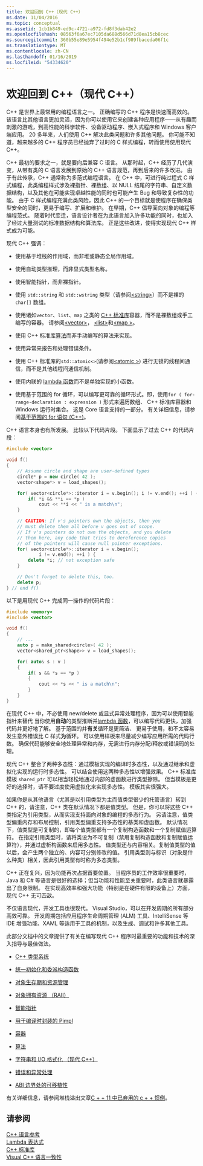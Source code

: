 ```yaml
---
title: 欢迎回到 C++（现代 C++）
ms.date: 11/04/2016
ms.topic: conceptual
ms.assetid: 1cb1b849-ed9c-4721-a972-fd8f3dab42e2
ms.openlocfilehash: 08563f6a67ec7105da688d566d71d8ea15cb8cec
ms.sourcegitcommit: 360b55e89e5954f494e52b1cf989fbaceda06f1c
ms.translationtype: MT
ms.contentlocale: zh-CN
ms.lasthandoff: 01/16/2019
ms.locfileid: "54334620"
---
```

# <a name="welcome-back-to-c-modern-c"></a>欢迎回到 C++（现代 C++）

C++ 是世界上最常用的编程语言之一。 正确编写的 C++ 程序是快速而高效的。 该语言比其他语言更加灵活，因为你可以使用它来创建各种应用程序——从有趣而刺激的游戏，到高性能的科学软件、设备驱动程序、嵌入式程序和 Windows 客户端应用。 20 多年来，人们使用 C++ 解决此类问题和许多其他问题。 你可能不知道，越来越多的 C++ 程序员已经抛弃了过时的 C 样式编程，转而使用使用现代 C++。 

C++ 最初的要求之一，就是要向后兼容 C 语言。 从那时起，C++ 经历了几代演变，从带有类的 C 语言发展到原始的 C++ 语言规范，再到后来的许多改进。 由于有此传承，C++ 通常称为多范式编程语言。 在 C++ 中，可进行纯过程式 C 样式编程，此类编程样式涉及裸指针、裸数组、以 NULL 结尾的字符串、自定义数据结构，以及其他在可能实现卓越性能的同时也可能产生 Bug 和导致复杂性的功能。  由于 C 样式编程充满此类风险，因此 C++ 的一个目标就是使程序在确保类型安全的同时，更易于编写、扩展和维护。 在早期，C++ 倡导面向对象的编程等编程范式。 随着时代变迁，语言设计者在为此语言加入许多功能的同时，也加入了经过大量测试的标准数据结构和算法库。 正是这些改进，使得实现现代 C++ 样式成为可能。 

现代 C++ 强调：

- 使用基于堆栈的作用域，而非堆或静态全局作用域。

- 使用自动类型推理，而非显式类型名称。

- 使用智能指针，而非裸指针。

- 使用 `std::string` 和 `std::wstring` 类型（请参阅[\<string>](../standard-library/string.md)）而不是裸的 `char[]` 数组。

- 使用诸如`vector`、`list`、`map` 之类的 [C++ 标准库](../standard-library/cpp-standard-library-header-files.md)容器，而不是裸数组或手工编写的容器。 请参阅[\<vector>](../standard-library/vector.md)， [\<list>](../standard-library/list.md)和[\<map >](../standard-library/map.md)。

- 使用 C++ 标准库[算法](../standard-library/algorithm.md)而非手动编写的算法来实现。

- 使用异常来报告和处理错误条件。

- 使用 C++ 标准库的`std::atomic<>`(请参阅[\<atomic >](../standard-library/atomic.md)) 进行无锁的线程间通信，而不是其他线程间通信机制。

- 使用内联的 [lambda 函数](../cpp/lambda-expressions-in-cpp.md)而不是单独实现的小函数。

- 使用基于范围的 for 循环，可以编写更可靠的循环形式。即，使用`for ( for-range-declaration : expression )` 形式来遍历数组、 C++ 标准库容器和 Windows 运行时集合。 这是 Core 语言支持的一部分。 有关详细信息，请参阅[基于范围的 for 语句 (C++)](../cpp/range-based-for-statement-cpp.md)。

C++ 语言本身也有所发展。 比较以下代码片段。 下面显示了过去 C++ 的代码片段：

```cpp
#include <vector>

void f()
{
    // Assume circle and shape are user-defined types
    circle* p = new circle( 42 );
    vector<shape*> v = load_shapes();

    for( vector<circle*>::iterator i = v.begin(); i != v.end(); ++i ) {
        if( *i && **i == *p )
            cout << **i << " is a match\n";
    }

    // CAUTION: If v's pointers own the objects, then you
    // must delete them all before v goes out of scope.
    // If v's pointers do not own the objects, and you delete
    // them here, any code that tries to dereference copies
    // of the pointers will cause null pointer exceptions.
    for( vector<circle*>::iterator i = v.begin();
            i != v.end(); ++i ) {
        delete *i; // not exception safe
    }

    // Don't forget to delete this, too.
    delete p;
} // end f()
```

以下是用现代 C++ 完成同一操作的代码片段：

```cpp
#include <memory>
#include <vector>

void f()
{
    // ...
    auto p = make_shared<circle>( 42 );
    vector<shared_ptr<shape>> v = load_shapes();

    for( auto& s : v )
    {
        if( s && *s == *p )
        {
            cout << *s << " is a match\n";
        }
    }
}
```

在现代 C++ 中，不必使用 new/delete 或显式异常处理程序，因为可以使用智能指针来替代 当你使用**自动**的类型推断并[lambda 函数](../cpp/lambda-expressions-in-cpp.md)，可以编写代码更快，加强代码并更好地了解。 基于范围的并**有关**循环是更简洁、 更易于使用，和不太容易发生意外错误比 C 样式**为**循环。 可以使用样板来尽量减少编写应用所需的代码行数。 
 确保代码能够安全地处理异常和内存，无需进行内存分配/释放或错误码的处理。

现代 C++ 整合了两种多态性：通过模板实现的编译时多态性，以及通过继承和虚拟化实现的运行时多态性。 可以结合使用这两种多态性以增强效果。 C++ 标准库模板 `shared_ptr` 可以相当轻松地通过内部的虚函数进行类型擦除。 但当模板是更好的选择时，请不要过度使用虚拟化来实现多态性。 模板其实很强大。

如果你是从其他语言（尤其是以引用类型为主而值类型很少的托管语言）转到 C++ 的，请注意，C++ 类在默认情况下都是值类型。 但是，你可以将这些 C++ 类指定为引用类型，从而实现支持面向对象的编程的多态行为。 另请注意，值类型偏重内存和布局控制，引用类型偏重支持多态性的基类和虚函数。 默认情况下，值类型是可复制的，即每个值类型都有一个复制构造函数和一个复制赋值运算符。 在指定引用类型时，请将类设为不可复制（禁用复制构造函数和复制赋值运算符），并通过虚析构函数来启用多态性。 值类型还与内容相关。复制值类型的值以后，会产生两个独立的、内容可分别修改的值。 引用类型则与标识（对象是什么种类）相关，因此引用类型有时称为多态类型。

C++ 正在复兴，因为功能再次占据首要位置。 当程序员的工作效率很重要时，Java 和 C# 等语言是很好的选择；但当功能和性能至关重要时，此类语言就暴露出了自身限制。 在实现高效率和强大功能（特别是在硬件有限的设备上）方面，现代 C++ 无可匹敌。

不仅语言现代，开发工具也很现代。 Visual Studio，可以在开发周期的所有部分高效可靠。 开发周期包括应用程序生命周期管理 (ALM) 工具、IntelliSense 等 IDE 增强功能、XAML 等适用于工具的机制，以及生成、调试和许多其他工具。

此部分文档中的文章提供了有关在编写现代 C++ 程序时最重要的功能和技术的深入指导与最佳做法。

- [C++ 类型系统](../cpp/cpp-type-system-modern-cpp.md)

- [统一初始化和委派构造函数](../cpp/uniform-initialization-and-delegating-constructors.md)

- [对象生存期和资源管理](../cpp/object-lifetime-and-resource-management-modern-cpp.md)

- [对象拥有资源 （RAII）](../cpp/objects-own-resources-raii.md)

- [智能指针](../cpp/smart-pointers-modern-cpp.md)

- [用于编译时封装的 Pimpl](../cpp/pimpl-for-compile-time-encapsulation-modern-cpp.md)

- [容器](../cpp/containers-modern-cpp.md)

- [算法](../cpp/algorithms-modern-cpp.md)

- [字符串和 I/O 格式化 （现代 C++）](../cpp/string-and-i-o-formatting-modern-cpp.md)

- [错误和异常处理](../cpp/errors-and-exception-handling-modern-cpp.md)

- [ABI 边界处的可移植性](../cpp/portability-at-abi-boundaries-modern-cpp.md)

有关详细信息，请参阅堆栈溢出文章[C + + 11 中已弃用的 c + + 惯例](https://stackoverflow.com/questions/9299101/which-c-idioms-are-deprecated-in-c11)。

## <a name="see-also"></a>请参阅

[C++ 语言参考](../cpp/cpp-language-reference.md)<br/>
[Lambda 表达式](../cpp/lambda-expressions-in-cpp.md)<br/>
[C++ 标准库](../standard-library/cpp-standard-library-reference.md)<br/>
[Visual C++ 语言一致性](../visual-cpp-language-conformance.md)